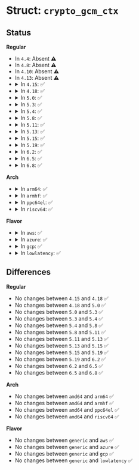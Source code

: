 # Struct: <code>crypto_gcm_ctx</code>

## Status
<b>Regular</b>
<ul>
<li>
In <code>4.4</code>: Absent ⚠️
</li>
<li>
In <code>4.8</code>: Absent ⚠️
</li>
<li>
In <code>4.10</code>: Absent ⚠️
</li>
<li>
In <code>4.13</code>: Absent ⚠️
</li>
<li>
<details>
<summary>In <code>4.15</code>: ✅</summary>

```c
struct crypto_gcm_ctx {
    struct crypto_skcipher *ctr;
    struct crypto_ahash *ghash;
};
```
</details>
</li>
<li>
<details>
<summary>In <code>4.18</code>: ✅</summary>

```c
struct crypto_gcm_ctx {
    struct crypto_skcipher *ctr;
    struct crypto_ahash *ghash;
};
```
</details>
</li>
<li>
<details>
<summary>In <code>5.0</code>: ✅</summary>

```c
struct crypto_gcm_ctx {
    struct crypto_skcipher *ctr;
    struct crypto_ahash *ghash;
};
```
</details>
</li>
<li>
<details>
<summary>In <code>5.3</code>: ✅</summary>

```c
struct crypto_gcm_ctx {
    struct crypto_skcipher *ctr;
    struct crypto_ahash *ghash;
};
```
</details>
</li>
<li>
<details>
<summary>In <code>5.4</code>: ✅</summary>

```c
struct crypto_gcm_ctx {
    struct crypto_skcipher *ctr;
    struct crypto_ahash *ghash;
};
```
</details>
</li>
<li>
<details>
<summary>In <code>5.8</code>: ✅</summary>

```c
struct crypto_gcm_ctx {
    struct crypto_skcipher *ctr;
    struct crypto_ahash *ghash;
};
```
</details>
</li>
<li>
<details>
<summary>In <code>5.11</code>: ✅</summary>

```c
struct crypto_gcm_ctx {
    struct crypto_skcipher *ctr;
    struct crypto_ahash *ghash;
};
```
</details>
</li>
<li>
<details>
<summary>In <code>5.13</code>: ✅</summary>

```c
struct crypto_gcm_ctx {
    struct crypto_skcipher *ctr;
    struct crypto_ahash *ghash;
};
```
</details>
</li>
<li>
<details>
<summary>In <code>5.15</code>: ✅</summary>

```c
struct crypto_gcm_ctx {
    struct crypto_skcipher *ctr;
    struct crypto_ahash *ghash;
};
```
</details>
</li>
<li>
<details>
<summary>In <code>5.19</code>: ✅</summary>

```c
struct crypto_gcm_ctx {
    struct crypto_skcipher *ctr;
    struct crypto_ahash *ghash;
};
```
</details>
</li>
<li>
<details>
<summary>In <code>6.2</code>: ✅</summary>

```c
struct crypto_gcm_ctx {
    struct crypto_skcipher *ctr;
    struct crypto_ahash *ghash;
};
```
</details>
</li>
<li>
<details>
<summary>In <code>6.5</code>: ✅</summary>

```c
struct crypto_gcm_ctx {
    struct crypto_skcipher *ctr;
    struct crypto_ahash *ghash;
};
```
</details>
</li>
<li>
<details>
<summary>In <code>6.8</code>: ✅</summary>

```c
struct crypto_gcm_ctx {
    struct crypto_skcipher *ctr;
    struct crypto_ahash *ghash;
};
```
</details>
</li>
</ul>
<b>Arch</b>
<ul>
<li>
<details>
<summary>In <code>arm64</code>: ✅</summary>

```c
struct crypto_gcm_ctx {
    struct crypto_skcipher *ctr;
    struct crypto_ahash *ghash;
};
```
</details>
</li>
<li>
<details>
<summary>In <code>armhf</code>: ✅</summary>

```c
struct crypto_gcm_ctx {
    struct crypto_skcipher *ctr;
    struct crypto_ahash *ghash;
};
```
</details>
</li>
<li>
<details>
<summary>In <code>ppc64el</code>: ✅</summary>

```c
struct crypto_gcm_ctx {
    struct crypto_skcipher *ctr;
    struct crypto_ahash *ghash;
};
```
</details>
</li>
<li>
<details>
<summary>In <code>riscv64</code>: ✅</summary>

```c
struct crypto_gcm_ctx {
    struct crypto_skcipher *ctr;
    struct crypto_ahash *ghash;
};
```
</details>
</li>
</ul>
<b>Flavor</b>
<ul>
<li>
<details>
<summary>In <code>aws</code>: ✅</summary>

```c
struct crypto_gcm_ctx {
    struct crypto_skcipher *ctr;
    struct crypto_ahash *ghash;
};
```
</details>
</li>
<li>
<details>
<summary>In <code>azure</code>: ✅</summary>

```c
struct crypto_gcm_ctx {
    struct crypto_skcipher *ctr;
    struct crypto_ahash *ghash;
};
```
</details>
</li>
<li>
<details>
<summary>In <code>gcp</code>: ✅</summary>

```c
struct crypto_gcm_ctx {
    struct crypto_skcipher *ctr;
    struct crypto_ahash *ghash;
};
```
</details>
</li>
<li>
<details>
<summary>In <code>lowlatency</code>: ✅</summary>

```c
struct crypto_gcm_ctx {
    struct crypto_skcipher *ctr;
    struct crypto_ahash *ghash;
};
```
</details>
</li>
</ul>

## Differences
<b>Regular</b>
<ul>
<li>
No changes between <code>4.15</code> and <code>4.18</code> ✅
</li>
<li>
No changes between <code>4.18</code> and <code>5.0</code> ✅
</li>
<li>
No changes between <code>5.0</code> and <code>5.3</code> ✅
</li>
<li>
No changes between <code>5.3</code> and <code>5.4</code> ✅
</li>
<li>
No changes between <code>5.4</code> and <code>5.8</code> ✅
</li>
<li>
No changes between <code>5.8</code> and <code>5.11</code> ✅
</li>
<li>
No changes between <code>5.11</code> and <code>5.13</code> ✅
</li>
<li>
No changes between <code>5.13</code> and <code>5.15</code> ✅
</li>
<li>
No changes between <code>5.15</code> and <code>5.19</code> ✅
</li>
<li>
No changes between <code>5.19</code> and <code>6.2</code> ✅
</li>
<li>
No changes between <code>6.2</code> and <code>6.5</code> ✅
</li>
<li>
No changes between <code>6.5</code> and <code>6.8</code> ✅
</li>
</ul>
<b>Arch</b>
<ul>
<li>
No changes between <code>amd64</code> and <code>arm64</code> ✅
</li>
<li>
No changes between <code>amd64</code> and <code>armhf</code> ✅
</li>
<li>
No changes between <code>amd64</code> and <code>ppc64el</code> ✅
</li>
<li>
No changes between <code>amd64</code> and <code>riscv64</code> ✅
</li>
</ul>
<b>Flavor</b>
<ul>
<li>
No changes between <code>generic</code> and <code>aws</code> ✅
</li>
<li>
No changes between <code>generic</code> and <code>azure</code> ✅
</li>
<li>
No changes between <code>generic</code> and <code>gcp</code> ✅
</li>
<li>
No changes between <code>generic</code> and <code>lowlatency</code> ✅
</li>
</ul>
